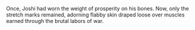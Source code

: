 Once, Joshi had worn the weight of prosperity on his bones. Now, only the stretch marks remained, adorning flabby skin draped loose over muscles earned through the brutal labors of war. 

